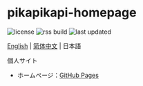 # pikapikapi-homepage

![license](https://img.shields.io/github/license/pikapikapikaori/pikapikapi-homepage) ![rss build](https://img.shields.io/github/actions/workflow/status/pikapikapikaori/pikapikapi-homepage/rss.yml?label=rss%20build) ![last updated](https://img.shields.io/github/last-commit/pikapikapikaori/pikapikapi-homepage?label=last%20updated)

[English](./README.md) | [简体中文](./README_zh-cn.md) | 日本語

個人サイト

- ホームページ：[GitHub Pages](https://pikapikapikaori.github.io/pikapikapi-homepage/)
